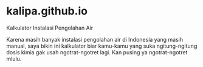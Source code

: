 # kalipa.github.io
Kalkulator Instalasi Pengolahan Air

Karena masih banyak instalasi pengolahan air di Indonesia yang masih manual, saya bikin ini kalkulator biar kamu-kamu yang suka ngitung-ngitung dosis kimia gak usah ngotrat-ngotret lagi. Kan pusing ya ngotrat-ngotret mlulu.
